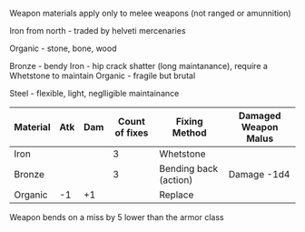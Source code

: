 Weapon materials apply only to melee weapons (not ranged or amunnition)

Iron from north - traded by helveti mercenaries

Organic - stone, bone, wood

Bronze - bendy
Iron - hip crack shatter (long maintanance), require a Whetstone to maintain
Organic - fragile but brutal

Steel - flexible, light, neglligible maintainance


| Material | Atk | Dam | Count of fixes | Fixing Method         | Damaged Weapon Malus |
| -------- | --- | --- | -------------- | --------------------- | -------------------- |
| Iron     |     |     | 3              | Whetstone             |                      |
| Bronze   |     |     | 3              | Bending back (action) | Damage -1d4          |
| Organic  | -1  | +1  |                | Replace               |                      |         |     |     |                |                       |                      |


Weapon bends on a miss by 5 lower than the armor class



